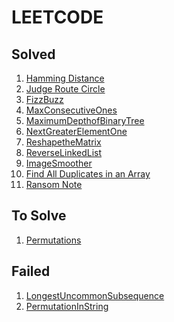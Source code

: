 # LEETCODE

## Solved

1. [Hamming Distance](https://leetcode.com/problems/hamming-distance)   
2. [Judge Route Circle](https://leetcode.com/problems/judge-route-circle)
3. [FizzBuzz](https://leetcode.com/problems/fizz-buzz)
4. [MaxConsecutiveOnes](https://leetcode.com/problems/max-consecutive-ones)
5. [MaximumDepthofBinaryTree](https://leetcode.com/problems/judge-route-circle/)
6. [NextGreaterElementOne](https://leetcode.com/problems/judge-route-circle/)
7. [ReshapetheMatrix](https://leetcode.com/problems/reshape-the-matrix)
8. [ReverseLinkedList](https://leetcode.com/problems/reverse-linked-list)
9. [ImageSmoother](https://leetcode.com/problems/image-smoother)
10. [Find All Duplicates in an Array](https://leetcode.com/problems/find-all-duplicates-in-an-array)
11. [Ransom Note](https://leetcode.com/problems/ransom-note)

## To Solve

1. [Permutations](https://leetcode.com/problems/permutations)

## Failed

1. [LongestUncommonSubsequence]()
2. [PermutationInString]()
